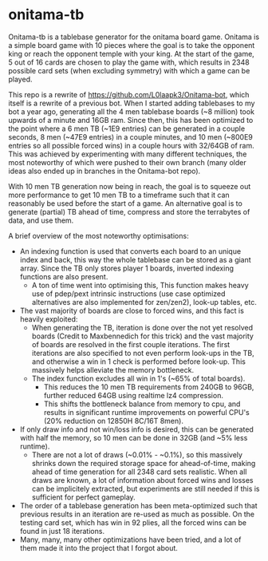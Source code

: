# onitama-tb

Onitama-tb is a tablebase generator for the onitama board game. Onitama is a simple board game with 10 pieces where the goal is to take the opponent king or reach the opponent temple with your king.
At the start of the game, 5 out of 16 cards are chosen to play the game with, which results in 2348 possible card sets (when excluding symmetry) with which a game can be played.

This repo is a rewrite of https://github.com/L0laapk3/Onitama-bot, which itself is a rewrite of a previous bot.
When I started adding tablebases to my bot a year ago, generating all the 4 men tablebase boards (~8 million) took upwards of a minute and 16GB ram.
Since then, this has been optimized to the point where a 6 men TB (~1E9 entries) can be generated in a couple seconds, 8 men (~47E9 entries) in a couple minutes, and 10 men (~800E9 entries so all possible forced wins) in a couple hours with 32/64GB of ram.
This was achieved by experimenting with many different techniques, the most noteworthy of which were pushed to their own branch (many older ideas also ended up in branches in the Onitama-bot repo).

With 10 men TB generation now being in reach, the goal is to squeeze out more performance to get 10 men TB to a timeframe such that it can reasonably be used before the start of a game.
An alternative goal is to generate (partial) TB ahead of time, compress and store the terrabytes of data, and use them.

A brief overview of the most noteworthy optimisations:
* An indexing function is used that converts each board to an unique index and back, this way the whole tablebase can be stored as a giant array.
Since the TB only stores player 1 boards, inverted indexing functions are also present.
  - A ton of time went into optimising this, This function makes heavy use of pdep/pext intrinsic instructions (use case optimized alternatives are also implemented for zen/zen2), look-up tables, etc.
* The vast majority of boards are close to forced wins, and this fact is heavily exploited:
  - When generating the TB, iteration is done over the not yet resolved boards (Credit to Maxbennedich for this trick) and the vast majority of boards are resolved in the first couple iterations.
    The first iterations are also specified to not even perform look-ups in the TB, and otherwise a win in 1 check is performed before look-up. This massively helps alleviate the memory bottleneck.
  - The index function excludes all win in 1's (~65% of total boards).
      - This reduces the 10 men TB requirements from 240GB to 96GB, further reduced 64GB using realtime lz4 compression.
      - This shifts the bottleneck balance from memory to cpu, and results in significant runtime improvements on powerful CPU's (20% reduction on 12850H 8C/16T 8men).
* If only draw info and not win/loss info is desired, this can be generated with half the memory, so 10 men can be done in 32GB (and ~5% less runtime).
  - There are not a lot of draws (~0.01% - ~0.1%), so this massively shrinks down the required storage space for ahead-of-time, making ahead of time generation for all 2348 card sets realistic.
    When all draws are known, a lot of information about forced wins and losses can be implicitely extracted, but experiments are still needed if this is sufficient for perfect gameplay.
* The order of a tablebase generation has been meta-optimized such that previous results in an iteration are re-used as much as possible.
  On the testing card set, which has win in 92 plies, all the forced wins can be found in just 18 iterations.
* Many, many, many other optimizations have been tried, and a lot of them made it into the project that I forgot about.
